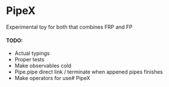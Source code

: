 # PipeX

Experimental toy for both that combines FRP and FP

#### TODO:
 * Actual typings
 * Proper tests
 * Make observables cold
 * Pipe.pipe direct link / terminate when appened pipes finishes
 * Make operators for use# PipeX